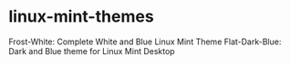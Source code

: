 # linux-mint-themes
Frost-White: Complete White and Blue Linux Mint Theme
Flat-Dark-Blue: Dark and Blue theme for Linux Mint Desktop
